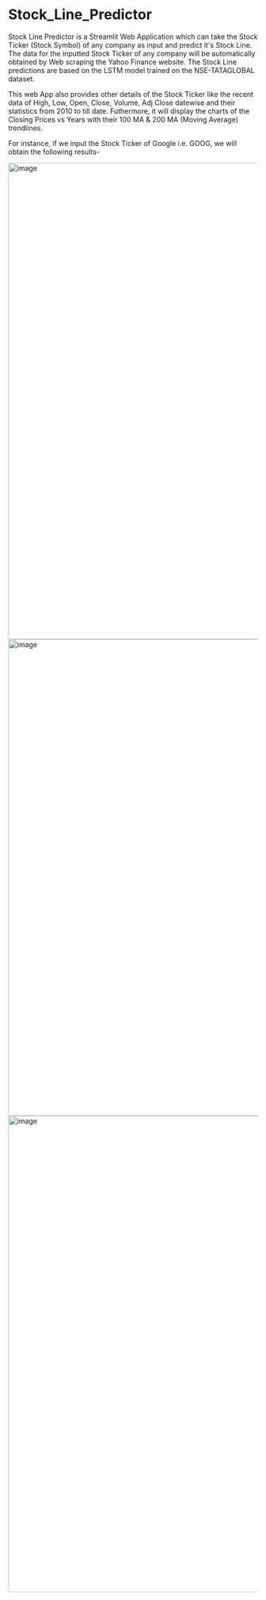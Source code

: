 # Stock_Line_Predictor

Stock Line Predictor is a Streamlit Web Application which can take the Stock Ticker (Stock Symbol) of any company as input and predict it's Stock Line. The data for the inputted Stock Ticker of any company will be automatically obtained by Web scraping the Yahoo Finance website. The Stock Line predictions are based on the LSTM model trained on the NSE-TATAGLOBAL dataset. 

This web App also provides other details of the Stock Ticker like the recent data of High, Low, Open, Close, Volume, Adj Close datewise and their statistics from 2010 to till date. Futhermore, it will display the charts of the Closing Prices vs Years with their 100 MA & 200 MA (Moving Average) trendlines. 

For instance, if we input the Stock Ticker of Google i.e. GOOG, we will obtain the following results-


<img width="960" alt="image" src="https://user-images.githubusercontent.com/62761795/147252017-d86131ce-b3dd-4d79-b908-06b8b7a0c3c1.png">


<img width="960" alt="image" src="https://user-images.githubusercontent.com/62761795/147252061-b5e995c4-f7fa-498d-a667-077a77d370b8.png">


<img width="960" alt="image" src="https://user-images.githubusercontent.com/62761795/147252656-d8df0928-c846-4818-be09-d0fb70f46793.png">
